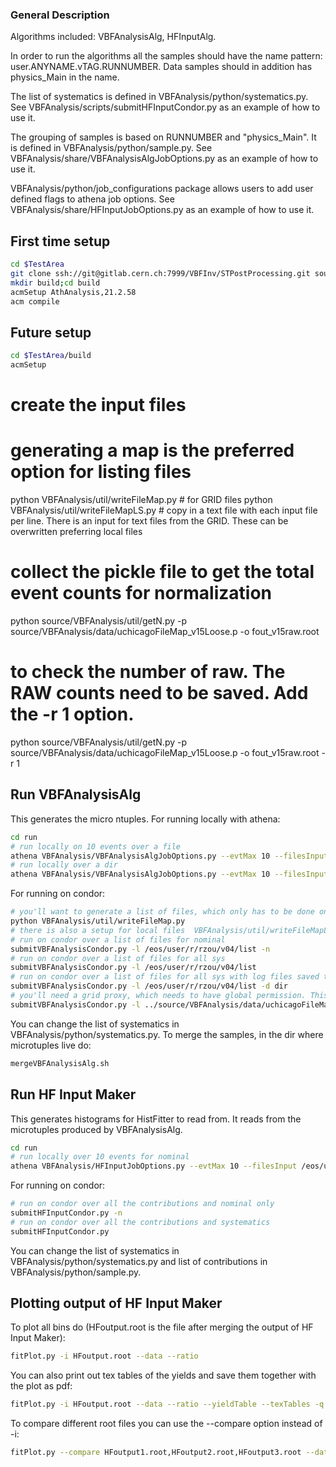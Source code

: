 ### General Description ###
Algorithms included: VBFAnalysisAlg, HFInputAlg.

In order to run the algorithms all the samples should have the name pattern: user.ANYNAME.vTAG.RUNNUMBER. Data samples should in addition has physics_Main in the name.

The list of systematics is defined in VBFAnalysis/python/systematics.py. See VBFAnalysis/scripts/submitHFInputCondor.py as an example of how to use it.

The grouping of samples is based on RUNNUMBER and "physics_Main". It is defined in VBFAnalysis/python/sample.py. See VBFAnalysis/share/VBFAnalysisAlgJobOptions.py as an example of how to use it.

VBFAnalysis/python/job_configurations package allows users to add user defined flags to athena job options. See VBFAnalysis/share/HFInputJobOptions.py as an example of how to use it.


## First time setup ##

```bash
cd $TestArea
git clone ssh://git@gitlab.cern.ch:7999/VBFInv/STPostProcessing.git source/
mkdir build;cd build
acmSetup AthAnalysis,21.2.58
acm compile
```

## Future setup ##

```bash
cd $TestArea/build
acmSetup
```

# create the input files
# generating a map is the preferred option for listing files
python VBFAnalysis/util/writeFileMap.py # for GRID files
python VBFAnalysis/util/writeFileMapLS.py # copy in a text file with each input file per line. There is an input for text files from the GRID. These can be overwritten preferring local files
# collect the pickle file to get the total event counts for normalization
python source/VBFAnalysis/util/getN.py -p source/VBFAnalysis/data/uchicagoFileMap_v15Loose.p -o fout_v15raw.root 

# to check the number of raw. The RAW counts need to be saved. Add the -r 1 option.
python source/VBFAnalysis/util/getN.py -p source/VBFAnalysis/data/uchicagoFileMap_v15Loose.p -o fout_v15raw.root -r 1


## Run VBFAnalysisAlg ##
This generates the micro ntuples.
For running locally with athena:
```bash
cd run
# run locally on 10 events over a file
athena VBFAnalysis/VBFAnalysisAlgJobOptions.py --evtMax 10 --filesInput /eos/user/r/rzou/v04/user.othrif.v04.364162.Sherpa_221_NNPDF30NNLO_Wmunu_MAXHTPTV140_280_CVetoBVeto.e5340_s3126_r9364_r9315_p3575_MiniNtuple.root/user.othrif.14790250._000001.MiniNtuple.root - --currentVariation Nominal
# run locally over a dir
athena VBFAnalysis/VBFAnalysisAlgJobOptions.py --evtMax 10 --filesInput /eos/user/r/rzou/v04/user.othrif.v04.364106.Sherpa_221_NNPDF30NNLO_Zmumu_MAXHTPTV140_280_CVetoBVeto.e5271_s3126_r9364_r9315_p3575_MiniNtuple.root/* - --currentVariation Nominal
```
For running on condor:
```bash
# you'll want to generate a list of files, which only has to be done once. give it a comma separated list of input containers
python VBFAnalysis/util/writeFileMap.py
# there is also a setup for local files  VBFAnalysis/util/writeFileMapLS.py
# run on condor over a list of files for nominal
submitVBFAnalysisCondor.py -l /eos/user/r/rzou/v04/list -n
# run on condor over a list of files for all sys
submitVBFAnalysisCondor.py -l /eos/user/r/rzou/v04/list
# run on condor over a list of files for all sys with log files saved to a specific dir
submitVBFAnalysisCondor.py -l /eos/user/r/rzou/v04/list -d dir
# you'll need a grid proxy, which needs to have global permission. This is in the /tmp/x509*. Use the -p option. -l is for the map of the files at chicago on RUCIO
submitVBFAnalysisCondor.py -l ../source/VBFAnalysis/data/uchicagoFileMap.p -n -p /home/schae/testarea/HInv/run/x509up_u20186
```
You can change the list of systematics in VBFAnalysis/python/systematics.py.
To merge the samples, in the dir where microtuples live do:
```bash
mergeVBFAnalysisAlg.sh
```


## Run HF Input Maker ##
This generates histograms for HistFitter to read from. It reads from the microtuples produced by VBFAnalysisAlg.
```bash
cd run
# run locally over 10 events for nominal
athena VBFAnalysis/HFInputJobOptions.py --evtMax 10 --filesInput /eos/user/r/rzou/v04/microtuples/Z_strongNominal364100_000001.root - --currentVariation Nominal
```
For running on condor:
```bash
# run on condor over all the contributions and nominal only
submitHFInputCondor.py -n 
# run on condor over all the contributions and systematics 
submitHFInputCondor.py
```
You can change the list of systematics in VBFAnalysis/python/systematics.py and list of contributions in VBFAnalysis/python/sample.py.

## Plotting output of HF Input Maker ##
To plot all bins do (HFoutput.root is the file after merging the output of HF Input Maker):
```bash
fitPlot.py -i HFoutput.root --data --ratio
```
You can also print out tex tables of the yields and save them together with the plot as pdf:
```bash
fitPlot.py -i HFoutput.root --data --ratio --yieldTable --texTables -q --saveAs pdf
```
To compare different root files you can use the --compare option instead of -i:
```bash
fitPlot.py --compare HFoutput1.root,HFoutput2.root,HFoutput3.root --data --ratio --yieldTable --texTables -q --saveAs png
```

